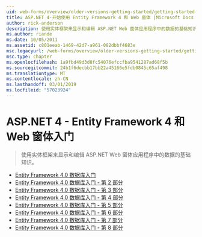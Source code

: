 ```yaml
---
uid: web-forms/overview/older-versions-getting-started/getting-started-with-ef/index
title: ASP.NET 4-开始使用 Entity Framework 4 和 Web 窗体 |Microsoft Docs
author: rick-anderson
description: 使用实体框架来显示和编辑 ASP.NET Web 窗体应用程序中的数据的基础知识。
ms.author: riande
ms.date: 10/05/2011
ms.assetid: c801eeab-1469-42d7-a961-082dbbf4683e
msc.legacyurl: /web-forms/overview/older-versions-getting-started/getting-started-with-ef
msc.type: chapter
ms.openlocfilehash: 1a9fbd49d3d8fc54076efccfba9541287ad68f5b
ms.sourcegitcommit: 24b1f6decbb17bb22a45166e5fdb0845c65af498
ms.translationtype: MT
ms.contentlocale: zh-CN
ms.lasthandoff: 03/01/2019
ms.locfileid: "57023924"
---
```

<a name="aspnet-4---getting-started-with-entity-framework-4-and-web-forms"></a>ASP.NET 4 - Entity Framework 4 和 Web 窗体入门
====================
> 使用实体框架来显示和编辑 ASP.NET Web 窗体应用程序中的数据的基础知识。


- [Entity Framework 4.0 数据库入门](the-entity-framework-and-aspnet-getting-started-part-1.md)
- [Entity Framework 4.0 数据库入门 - 第 2 部分](the-entity-framework-and-aspnet-getting-started-part-2.md)
- [Entity Framework 4.0 数据库入门 - 第 3 部分](the-entity-framework-and-aspnet-getting-started-part-3.md)
- [Entity Framework 4.0 数据库入门 - 第 4 部分](the-entity-framework-and-aspnet-getting-started-part-4.md)
- [Entity Framework 4.0 数据库入门 - 第 5 部分](the-entity-framework-and-aspnet-getting-started-part-5.md)
- [Entity Framework 4.0 数据库入门 - 第 6 部分](the-entity-framework-and-aspnet-getting-started-part-6.md)
- [Entity Framework 4.0 数据库入门 - 第 7 部分](the-entity-framework-and-aspnet-getting-started-part-7.md)
- [Entity Framework 4.0 数据库入门 - 第 8 部分](the-entity-framework-and-aspnet-getting-started-part-8.md)
